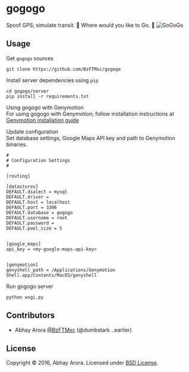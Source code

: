 gogogo
======
Spoof GPS; simulate transit. :ghost: Where would you like to Go. :ghost:
![GoGoGo](http://i.giphy.com/cpF4AiOo2Z212.gif)


Usage
-----
Get `gogogo` sources
```
git clone https://github.com/BzFTMxc/gogogo
```
Install server dependencies using `pip`
```
cd gogogo/server
pip install -r requirements.txt
```
Using gogogo with Genymotion   
For using gogogo with Genymotion; follow installation instructions at [Genymotion installation guide](https://docs.genymotion.com/Content/01_Get_Started/Installation.htm)   
   
Update configuration  
Set database settings, Google Maps API key and path to Genymotion binaries.   
```
#
# Configuration Settings
#

[routing]

[datastores]
DEFAULT.dialect = mysql
DEFAULT.driver =
DEFAULT.host = localhost
DEFAULT.port = 3306
DEFAULT.database = gogogo
DEFAULT.username = root
DEFAULT.password = 
DEFAULT.pool_size = 5


[google_maps]
api_key = <my-google-maps-api-key>


[genymotion]
genyshell_path = /Applications/Genymotion Shell.app/Contents/MacOS/genyshell
```
Run gogogo server
```
python wsgi.py
```


Contributors
------------
* Abhay Arora [@BzFTMxc](https://github.com/BzFTMxc) (@dumbstark ..earlier)


License
-------
Copyright © 2016, Abhay Arora. Licensed under [BSD License](LICENSE).
